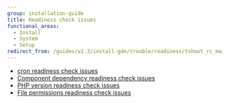 ```yaml
---
group: installation-guide
title: Readiness check issues
functional_areas:
  - Install
  - System
  - Setup
redirect_from: /guides/v2.3/install-gde/trouble/readiness/tshoot_rc_main.html
---
```


* [cron readiness check issues]({{page.baseurl}}/system-update-upgrade/troubleshoot/cron.html)
* [Component dependency readiness check issues]({{page.baseurl}}/install/troubleshooting/readiness-check/dependency-conflict.html)
* [PHP version readiness check issues]({{page.baseurl}}/install/troubleshooting/readiness-check/php-version.html)
* [File permissions readiness check issues]({{page.baseurl}}/install/troubleshooting/readiness-check/permissions.html)

